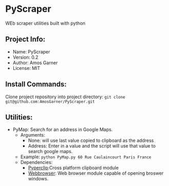 # PyScraper
WEb scraper utilities built with python

## Project Info:
* Name: PyScraper
* Version: 0.2
* Author: Amos Garner
* License: MIT

## Install Commands:
Clone project repository into project directory:
```git clone git@github.com:AmosGarner/PyScraper.git```

## Utilities:
* PyMap: Search for an address in Google Maps.
   * Arguments:
     * None: will use last value copied to clipboard as the address
     * Address: Enter in a value and the script will use that value to search google maps.
   * Example: ```python PyMap.py 60 Rue Caulaincourt Paris France```
   * Dependencies:
     * [Pyperclip](https://pypi.python.org/pypi/pyperclip):Cross platform clipboard module
     * [Webbrowser](https://docs.python.org/2/library/webbrowser.html): Web browser module capable of opening broswer windows.
     
